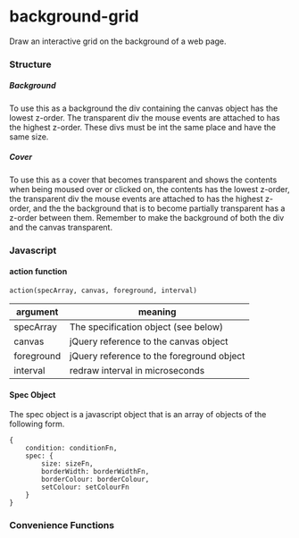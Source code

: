 # background-grid
Draw an interactive grid on the background of a web page.

### Structure
##### Background
To use this as a background the div containing the canvas object has the lowest z-order.
The transparent div the mouse events are attached to has the highest z-order. These divs must be int the same place and have the same size.

##### Cover
To use this as a cover that becomes transparent and shows the contents when being moused over or clicked on, the contents has the lowest z-order, the transparent div the mouse events are attached to has the highest z-order, and the the background that is to become partially transparent has a z-order between them. Remember to make the background of both the div and the canvas transparent.

### Javascript
#### action function
    action(specArray, canvas, foreground, interval)

argument|meaning
--------|-------
specArray|The specification object (see below)
canvas|jQuery reference to the canvas object
foreground|jQuery reference to the foreground object
interval|redraw interval in microseconds

#### Spec Object

The spec object is a javascript object that is an array of objects of the following form.

    {
        condition: conditionFn,
        spec: {
            size: sizeFn,
            borderWidth: borderWidthFn,
            borderColour: borderColour,
            setColour: setColourFn
        }
    }


### Convenience Functions

